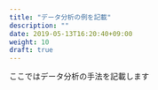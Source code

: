 ```yaml
---
title: "データ分析の例を記載"
description: ""
date: 2019-05-13T16:20:40+09:00
weight: 10
draft: true
---
```

ここではデータ分析の手法を記載します